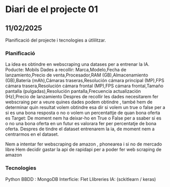 # Diari de el projecte 01
## 11/02/2025
Planificació del projecte i tecnologies a útlilitzar.

### Planificació
La idea es obtindre en webscraping una datases per a entrenar la IA.
Poducte: Mobils
Dades a recollir: Marca,Modelo,Fecha de lanzamiento,Precio de venta,Procesador,RAM (GB),Almacenamiento (GB),Batería (mAh),Cámaras traseras,Resolución cámara principal (MP),FPS cámara trasera,Resolución cámara frontal (MP),FPS cámara frontal,Tamaño pantalla (pulgadas),Resolución pantalla,Frecuencia actualización (Hz),Precio de lanzamiento
Despres de recollir les dades necesitarem fer webscraing per a veure quines dades podem obtindre , també hem de determinar quin resultat volem obtindre esa dir si volem un true o false per a si es una bona resposta o no o volem un percentattje de quan bona oferta es
Target: De moment nem ha deixar-ho en True o False per a ssaber si es o no una bona oferta en un futur es valorara fer per percentatje de bona oferta.
Despres de tindre el dataset entrenarem la ia, de moment nem a centrarmos en el dataset.

Nem a intentar fer webscraping de amazon , phonearea i si no de mercado libre
Hem decidir gastar la api de rapidapi per a poder fer web scraping de amazon
### Tecnologies
Python
BBDD : MongoDB
Interficie: Flet
Llibreries IA: (sckitlearn / keras)
